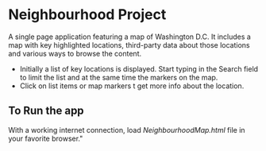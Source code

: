 
# Neighbourhood Project #

A single page application featuring a map of Washington D.C. It includes a map with key highlighted locations, third-party data about those locations and various ways to browse the content.

- Initially a list of key locations is displayed. Start typing in the Search field to limit the list and at the same time the markers on the map.
- Click on list items or map markers t get more info about the location.

## To Run the app ##

With a working internet connection, load *NeighbourhoodMap.html* file in your favorite browser."
